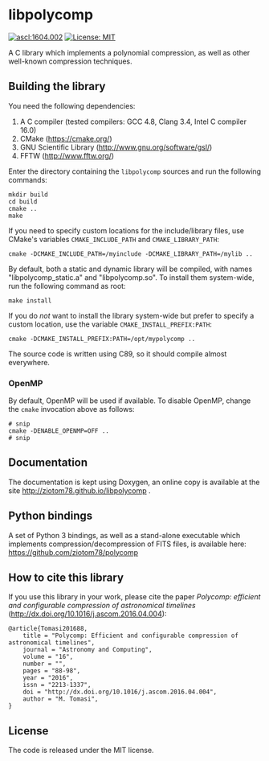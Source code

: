 # libpolycomp

[![ascl:1604.002](https://img.shields.io/badge/ascl-1604.002-blue.svg?colorB=262255)](http://ascl.net/1604.002)
[![License: MIT](https://img.shields.io/badge/License-MIT-yellow.svg)](https://opensource.org/licenses/MIT)

A C library which implements a polynomial compression, as well as other
well-known compression techniques.

## Building the library

You need the following dependencies:

1. A C compiler (tested compilers: GCC 4.8, Clang 3.4, Intel C compiler 16.0)
2. CMake (https://cmake.org/)
3. GNU Scientific Library (http://www.gnu.org/software/gsl/)
4. FFTW (http://www.fftw.org/)

Enter the directory containing the `libpolycomp` sources and run the
following commands:

    mkdir build
    cd build
    cmake ..
    make

If you need to specify custom locations for the include/library files,
use CMake's variables `CMAKE_INCLUDE_PATH` and `CMAKE_LIBRARY_PATH`:

    cmake -DCMAKE_INCLUDE_PATH=/myinclude -DCMAKE_LIBRARY_PATH=/mylib ..
    
By default, both a static and dynamic library will be compiled, with
names "libpolycomp_static.a" and "libpolycomp.so". To install them
system-wide, run the following command as root:

    make install

If you do *not* want to install the library system-wide but prefer to
specify a custom location, use the variable
`CMAKE_INSTALL_PREFIX:PATH`:

    cmake -DCMAKE_INSTALL_PREFIX:PATH=/opt/mypolycomp ..

The source code is written using C89, so it should compile almost
everywhere.

### OpenMP

By default, OpenMP will be used if available. To disable OpenMP,
change the ``cmake`` invocation above as follows:

    # snip
    cmake -DENABLE_OPENMP=OFF ..
    # snip

## Documentation

The documentation is kept using Doxygen, an online copy is available
at the site http://ziotom78.github.io/libpolycomp .

## Python bindings

A set of Python 3 bindings, as well as a stand-alone executable which
implements compression/decompression of FITS files, is available here:
https://github.com/ziotom78/polycomp

## How to cite this library

If you use this library in your work, please cite the paper _Polycomp:
efficient and configurable compression of astronomical timelines_
(http://dx.doi.org/10.1016/j.ascom.2016.04.004):
`````
@article{Tomasi201688,
	title = "Polycomp: Efficient and configurable compression of astronomical timelines",
	journal = "Astronomy and Computing",
	volume = "16",
	number = "",
	pages = "88-98",
	year = "2016",
	issn = "2213-1337",
	doi = "http://dx.doi.org/10.1016/j.ascom.2016.04.004",
	author = "M. Tomasi",
}
`````

## License

The code is released under the MIT license.
